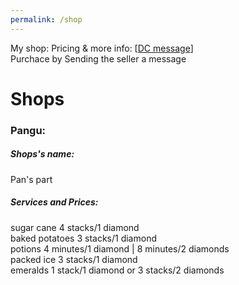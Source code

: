 ```yaml
---
permalink: /shop
---
```

My shop: 
Pricing & more info: [[DC message](https://discord.com/channels/689773045279096849/727335619755245639/802174773454962709)] \
Purchace by Sending the seller a message

# Shops
### Pangu:
##### Shops's name: 
Pan's part
##### Services and Prices:
sugar cane 4 stacks/1 diamond \
baked potatoes 3 stacks/1 diamond \
potions 4 minutes/1 diamond | 8 minutes/2 diamonds \
packed ice 3 stacks/1 diamond \
emeralds 1 stack/1 diamond or 3 stacks/2 diamonds
